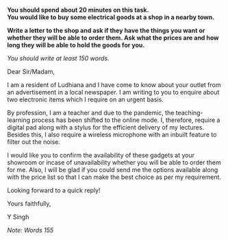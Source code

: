 **You should spend about 20 minutes on this task.**  
**You would like to buy some electrical goods at a shop in a nearby town.**  

**Write a letter to the shop and ask if they have the things you want or whether they will be able to order them. Ask what the prices are and how long they will be able to hold the goods for you.**

*You should write at least 150 words.*

Dear Sir/Madam,

I am a resident of Ludhiana and I have come to know about your outlet from an advertisement in a local newspaper. I am writing to you to enquire about two electronic items which I require on an urgent basis.

By profession, I am a teacher and due to the pandemic, the teaching-learning process has been shifted to the online mode. I, therefore, require a digital pad along with a stylus for the efficient delivery of my lectures. Besides this, I also require a wireless microphone with an inbuilt feature to filter out the noise.

I would like you to confirm the availability of these gadgets at your showroom or incase of unavailability whether you will be able to order them for me. Also, I will be glad if you could send me the options available along with the price list so that I can make the best choice as per my requirement.

Looking forward to a quick reply!

Yours faithfully,

Y Singh  

*Note: Words 155*
